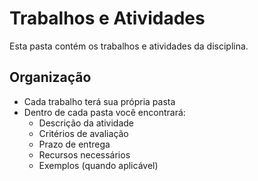 # Trabalhos e Atividades

Esta pasta contém os trabalhos e atividades da disciplina.

## Organização
- Cada trabalho terá sua própria pasta
- Dentro de cada pasta você encontrará:
  - Descrição da atividade
  - Critérios de avaliação
  - Prazo de entrega
  - Recursos necessários
  - Exemplos (quando aplicável)